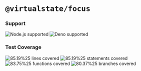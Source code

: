 # `@virtualstate/focus`

[//]: # (badges)

### Support

 ![Node.js supported](https://img.shields.io/badge/node-%3E%3D16.0.0-blue) ![Deno supported](https://img.shields.io/badge/deno-%3E%3D1.17.0-blue) 

### Test Coverage

 ![85.19%25 lines covered](https://img.shields.io/badge/lines-85.19%25-brightgreen) ![85.19%25 statements covered](https://img.shields.io/badge/statements-85.19%25-brightgreen) ![83.75%25 functions covered](https://img.shields.io/badge/functions-83.75%25-brightgreen) ![80.37%25 branches covered](https://img.shields.io/badge/branches-80.37%25-brightgreen)

[//]: # (badges)
